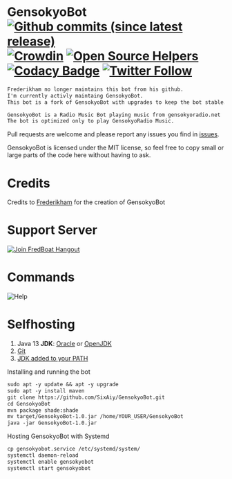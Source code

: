 # GensokyoBot [![Github commits (since latest release)](https://img.shields.io/github/commits-since/SixAiy/GensokyoBot/latest.svg)]() [![Crowdin](https://d322cqt584bo4o.cloudfront.net/gensokyobot/localized.svg)](https://crowdin.com/project/gensokyobot) [![Open Source Helpers](https://www.codetriage.com/sixaiy/gensokyobot/badges/users.svg)](https://www.codetriage.com/sixaiy/gensokyobot) [![Codacy Badge](https://api.codacy.com/project/badge/Grade/c6e1a08d9ccd433991f2a6e777c48fce)](https://www.codacy.com/app/SixAiy/GensokyoBot?utm_source=github.com&amp;utm_medium=referral&amp;utm_content=SixAiy/GensokyoBot&amp;utm_campaign=Badge_Grade) [![Twitter Follow](https://img.shields.io/twitter/follow/sixaiy.svg?style=social&label=Follow)](https://twitter.com/sixaiy)
```md
Frederikham no longer maintains this bot from his github.
I'm currently activly maintaing GensokyoBot.
This bot is a fork of GensokyoBot with upgrades to keep the bot stable.

GensokyoBot is a Radio Music Bot playing music from gensokyoradio.net
The bot is optimized only to play GensokyoRadio Music.
```
Pull requests are welcome and please report any issues you find in [issues](https://github.com/SixAiy/GensokyoBot/issues).

GensokyoBot is licensed under the MIT license, so feel free to copy small or large parts of the code here without having to ask.

# Credits
Credits to [Frederikham](https://github.com/Frederikam) for the creation of GensokyoBot

# Support Server
[![Join FredBoat Hangout](https://discordapp.com/api/guilds/174820236481134592/embed.png?style=banner2)](https://discord.gg/cgPFW4q)

# Commands
![Help](https://raw.githubusercontent.com/SixAiy/GensokyoBot/master/helpcommand.png)

# Selfhosting
1. Java 13 __JDK__: [Oracle](https://www.oracle.com/technetwork/java/javase/downloads/index.html) or [OpenJDK](http://jdk.java.net/13/)
2. [Git](https://www.atlassian.com/git/tutorials/install-git)
3. [JDK added to your PATH](https://www.tutorialspoint.com/maven/maven_environment_setup.htm)

Installing and running the bot
```md
sudo apt -y update && apt -y upgrade
sudo apt -y install maven
git clone https://github.com/SixAiy/GensokyoBot.git
cd GensokyoBot
mvn package shade:shade
mv target/GensokyoBot-1.0.jar /home/YOUR_USER/GensokyoBot
java -jar GensokyoBot-1.0.jar
```

Hosting GensokyoBot with Systemd
```md
cp gensokyobot.service /etc/systemd/system/
systemctl daemon-reload
systemctl enable gensokyobot
systemctl start gensokyobot
```

